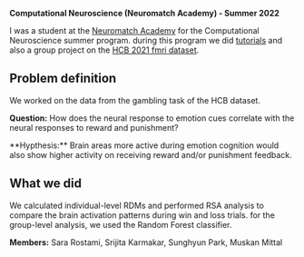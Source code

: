**Computational Neuroscience (Neuromatch Academy) - Summer 2022**

I was a student at the [Neuromatch Academy](https://academy.neuromatch.io/) for the Computational Neuroscience summer program. during this program we did [tutorials](https://compneuro.neuromatch.io/tutorials/intro.html) and also a group project on the [HCB 2021 fmri dataset](https://www.humanconnectome.org/).

## Problem definition
We worked on the data from the gambling task of the HCB dataset.<p>**Question:** How does the neural response to emotion cues correlate with the neural responses to reward and punishment?</p>
<p>
**Hypthesis:** Brain areas more active during emotion cognition would also show higher activity on receiving reward and/or punishment feedback.</p>

## What we did
We calculated individual-level RDMs and performed RSA analysis to compare the brain activation patterns during win and loss trials. for the group-level analysis, we used the Random Forest classifier.

**Members:** Sara Rostami, Srijita Karmakar, Sunghyun Park, Muskan Mittal
